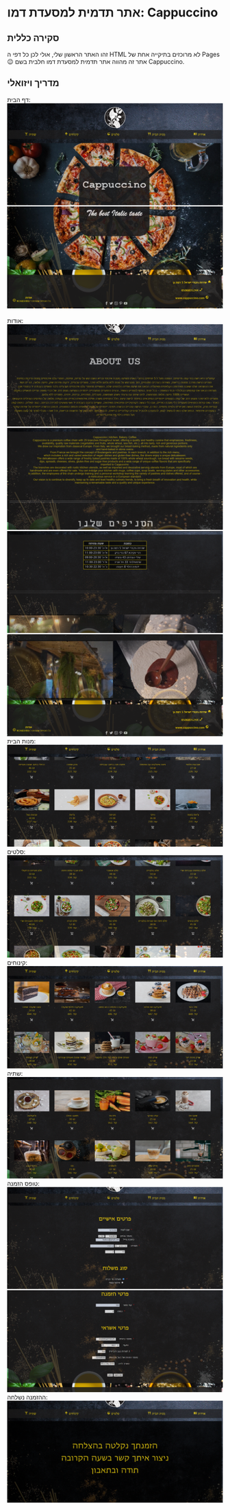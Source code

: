 # אתר תדמית למסעדת דמו: Cappuccino
## סקירה כללית
זהו האתר הראשון שלי, אולי לכן כל דפי ה HTML לא מרוכזים בתיקייה אחת של Pages 😉
אתר זה מהווה אתר תדמית למסעדת דמו חלבית בשם Cappuccino.

## מדריך ויזואלי
דף הבית:<br>
![דף הבית](Docs/Screenshots/home1.png)
![דף הבית](Docs/Screenshots/home2.png)<br><br>
אודות:<br>
![אודות](Docs/Screenshots/about1.png)
![אודות](Docs/Screenshots/about2.png)
![אודות](Docs/Screenshots/about3.png)
![אודות](Docs/Screenshots/about4.png)<br>
מנות הבית:<br>
![מנות הבית](Docs/Screenshots/meals.png)<br>
סלטים:<br>
![סלטים](Docs/Screenshots/salads.png)<br>
קינוחים:<br>
![קינוחים](Docs/Screenshots/desserts.png)<br>
שתיה:<br>
![שתיה](Docs/Screenshots/drinks.png)<br>
טופס הזמנה:<br>
![טופס הזמנה](Docs/Screenshots/form1.png)
![טופס הזמנה](Docs/Screenshots/form2.png)<br>
ההזמנה נשלחה:<br>
![ההזמנה נשלחה](Docs/Screenshots/thanks.png)<br>


